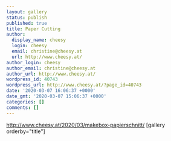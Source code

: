 ```yaml
---
layout: gallery
status: publish
published: true
title: Paper Cutting
author:
  display_name: cheesy
  login: cheesy
  email: christine@cheesy.at
  url: http://www.cheesy.at/
author_login: cheesy
author_email: christine@cheesy.at
author_url: http://www.cheesy.at/
wordpress_id: 40743
wordpress_url: http://www.cheesy.at/?page_id=40743
date: '2020-03-07 16:06:37 +0000'
date_gmt: '2020-03-07 15:06:37 +0000'
categories: []
comments: []
---
```

http://www.cheesy.at/2020/03/makebox-papierschnitt/
[gallery orderby="title"]
